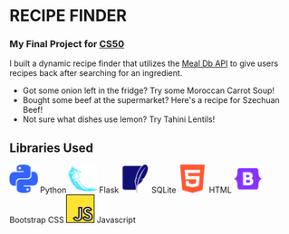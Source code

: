 # RECIPE FINDER

### My Final Project for [CS50](https://cs50.harvard.edu/x/2025/) 

I built a dynamic recipe finder that utilizes the [Meal Db API](https://www.themealdb.com/api.php) to give users recipes back after searching for an ingredient.
 - Got some onion left in the fridge?  Try some Moroccan Carrot Soup!
 - Bought some beef at the supermarket? Here's a recipe for Szechuan Beef!
 - Not sure what dishes use lemon?  Try Tahini Lentils!

## Libraries Used
<img src="static/python.svg" alt="drawing" width="50"/>
Python
<img src="static/flask.svg" alt="drawing" width="50"/>
Flask
<img src="static/SQLite.svg" alt="drawing" width="50"/>
SQLite
<img src="static/html5.svg" alt="drawing" width="50"/>
HTML
<img src="static/bootstrap.svg" alt="drawing" width="50"/>
Bootstrap CSS
<img src="static/javascript.svg" alt="drawing" width="50"/>
Javascript